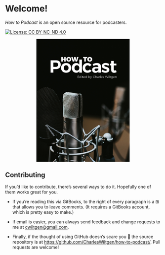 # Welcome!

_How to Podcast_ is an open source resource for podcasters.

[![License: CC BY-NC-ND 4.0](https://img.shields.io/badge/License-CC%20BY--NC--ND%204.0-lightgrey.svg)](http://creativecommons.org/licenses/by-nc-nd/4.0/)

<img src="cover.jpg" style="width:60%;display:block;margin: 0 auto">

## Contributing

If you’d like to contribute, there’s several ways to do it. Hopefully one of them works great for you.

* If you’re reading this via GitBooks, to the right of every paragraph is a ⊞ that allows you to leave comments. (It requires a GitBooks account, which is pretty easy to make.)

* If email is easier, you can always send feedback and change requests to me at [cwiltgen@gmail.com](mailto://cwiltgen@gmail.com).

* Finally, if the thought of using GitHub doesn’s scare you 🙂 the source repository is at https://github.com/CharlesWiltgen/how-to-podcast/. Pull requests are welcome!
